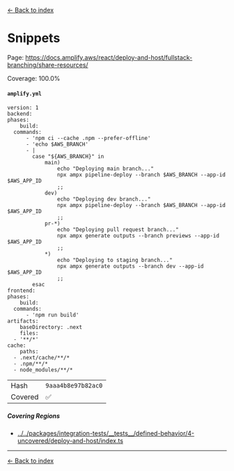 [<- Back to index](../../../../../docs-pages.md)

#  Snippets

Page: https://docs.amplify.aws/react/deploy-and-host/fullstack-branching/share-resources/

Coverage: 100.0%

#### `amplify.yml`

~~~
version: 1
backend:
phases:
    build:
  commands:
      - 'npm ci --cache .npm --prefer-offline'
      - 'echo $AWS_BRANCH'
      - |
        case "${AWS_BRANCH}" in
            main)
                echo "Deploying main branch..."
                npx ampx pipeline-deploy --branch $AWS_BRANCH --app-id $AWS_APP_ID
                ;;
            dev)
                echo "Deploying dev branch..."
                npx ampx pipeline-deploy --branch $AWS_BRANCH --app-id $AWS_APP_ID
                ;;
            pr-*)
                echo "Deploying pull request branch..."
                npx ampx generate outputs --branch previews --app-id $AWS_APP_ID
                ;;
            *)
                echo "Deploying to staging branch..."
                npx ampx generate outputs --branch dev --app-id $AWS_APP_ID
                ;;
        esac
frontend:
phases:
    build:
  commands:
      - 'npm run build'
artifacts:
    baseDirectory: .next
    files:
  - '**/*'
cache:
    paths:
  - .next/cache/**/*
  - .npm/**/*
  - node_modules/**/*

~~~

| | |
| -- | -- |
| Hash | `9aaa4b8e97b82ac0` |
| Covered | ✅ |

##### Covering Regions

- [../../packages/integration-tests/\_\_tests\_\_/defined-behavior/4-uncovered/deploy-and-host/index.ts](../../../../../../../packages/integration-tests/__tests__/defined-behavior/4-uncovered/deploy-and-host/index.ts#16)

---

[<- Back to index](../../../../../docs-pages.md)
